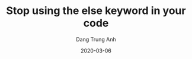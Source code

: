 ---
title: 'Stop using the else keyword in your code'
date: '2020-03-06'
author: 'Dang Trung Anh'
tags: ['Programming', 'Technology', 'Java Script','Thought Programmer']
draft: false
summary: 'If you are a programmer, you know else keyword. But if you are a good programmer, don’t use this keyword. One of the biggest mistakes I fell into when starting was overusing the else keyword when writing conditionals.'
link: https://towardsdatascience.com/accuracy-and-loss-things-to-know-about-the-top-1-and-top-5-accuracy-1d6beb8f6df3
---